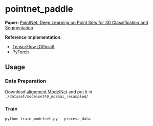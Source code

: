 # pointnet_paddle

**Paper:** [PointNet: Deep Learning on Point Sets for 3D Classification and Segmentation](https://arxiv.org/pdf/1612.00593.pdf)

**Reference Implementation:**
* [TensorFlow (Official)](https://github.com/charlesq34/pointnet)
* [PyTorch](https://github.com/yanx27/Pointnet_Pointnet2_pytorch)

## Usage

### Data Preparation
Download [alignment ModelNet](https://shapenet.cs.stanford.edu/media/modelnet40_normal_resampled.zip) and put it in `./dataset/modelnet40_normal_resampled/`

### Train
```
python train_modelnet.py --process_data
```
